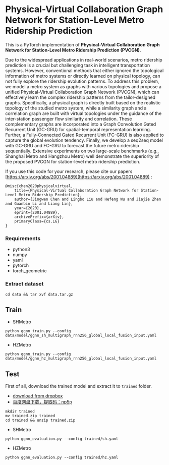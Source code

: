 
# Physical-Virtual Collaboration Graph Network for Station-Level Metro Ridership Prediction
This is a PyTorch implementation of **Physical-Virtual Collaboration Graph Network for Station-Level Metro Ridership Prediction (PVCGN)**. 

Due to the widespread applications in real-world scenarios, metro ridership prediction is a crucial but challenging task in intelligent transportation systems. However, conventional methods that either ignored the topological information of metro systems or directly learned on physical topology, can not fully explore the ridership evolution patterns. To address this problem, we model a metro system as graphs with various topologies and propose a unified Physical-Virtual Collaboration Graph Network (PVCGN), which can effectively learn the complex ridership patterns from the tailor-designed graphs. Specifically, a physical graph is directly built based on the realistic topology of the studied metro system, while a similarity graph and a correlation graph are built with virtual topologies under the guidance of the inter-station passenger flow similarity and correlation. These complementary graphs are incorporated into a Graph Convolution Gated Recurrent Unit (GC-GRU) for spatial-temporal representation learning. Further, a Fully-Connected Gated Recurrent Unit (FC-GRU) is also applied to capture the global evolution tendency. Finally, we develop a seq2seq model with GC-GRU and FC-GRU to forecast the future metro ridership sequentially. Extensive experiments on two large-scale benchmarks (e.g., Shanghai Metro and Hangzhou Metro) well demonstrate the superiority of the proposed PVCGN for station-level metro ridership prediction.


If you use this code for your research, please cite our papers [https://arxiv.org/abs/2001.04889](https://arxiv.org/abs/2001.04889) :

```
@misc{chen2020physicalvirtual,
    title={Physical-Virtual Collaboration Graph Network for Station-Level Metro Ridership Prediction},
    author={Jingwen Chen and Lingbo Liu and Hefeng Wu and Jiajie Zhen and Guanbin Li and Liang Lin},
    year={2020},
    eprint={2001.04889},
    archivePrefix={arXiv},
    primaryClass={cs.LG}
}
```

### Requirements
- python3
- numpy
- yaml
- pytorch
- torch_geometric
### Extract dataset
```
cd data && tar xvf data.tar.gz
```
## Train
- SHMetro
```
python ggnn_train.py --config
data/model/ggnn_sh_multigraph_rnn256_global_local_fusion_input.yaml
```

- HZMetro
```
python ggnn_train.py --config
data/model/ggnn_hz_multigraph_rnn256_global_local_fusion_input.yaml
```
## Test
First of all, download the trained model and extract it to `trained` folder.

- [download from dropbox ](https://www.dropbox.com/s/37ep6jafampcavf/trained.zip?dl=0)
- [百度网盘下载，提取码：np5p](https://pan.baidu.com/s/1lesAk4WOfBQtg0a0XgDfvA)

 ```
mkdir trained
mv trained.zip trained
cd trained && unzip trained.zip
```
- SHMetro
```
python ggnn_evaluation.py --config trained/sh.yaml
```
- HZMetro
```
python ggnn_evaluation.py --config trained/hz.yaml
```

